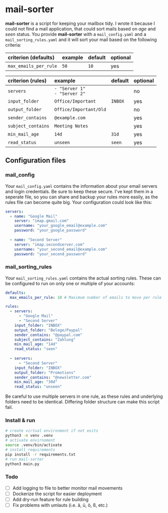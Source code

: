 # mail-sorter
**mail-sorter** is a script for keeping your mailbox tidy. I wrote it because I could not find a mail application, that could sort mails based on _age_ and _seen_ status. You provide **mail-sorter** with a `mail_config.yaml` and a `mail_sorting_rules.yaml` and it will sort your mail based on the following criteria:

| criterion (defaults)  | example | default | optional |
| :-------------------- | :------ | :------ | :------- |
| `max_emails_per_rule` | `50`    | `10`    | yes      |

| criterion (rules)  | example                          | default | optional |
| :----------------- | :------------------------------- | :------ | :------- |
| `servers`          | `- "Server 1"`<br>`- "Server 2"` |         | no       |
| `input_folder`     | `Office/Important`               | `INBOX` | yes      |
| `output_folder`    | `Office/Important/Old`           |         | no       |
| `sender_contains`  | `@example.com`                   |         | yes      |
| `subject_contains` | `Meeting Notes`                  |         | yes      |
| `min_mail_age`     | `14d`                            | `31d`   | yes      |
| `read_status`      | `unseen`                         | `seen`  | yes      |

## Configuration files
### mail_config
Your `mail_config.yaml` contains the information about your email servers and login credentials. Be sure to keep these secure. I've kept them in a seperate file, so you can share and backup your rules more easily, as the rules file can become quite big. Your configuration could look like this:

```yaml
servers:
  - name: "Google Mail"
    server: "imap.gmail.com"
    username: "your_google_email@example.com"
    password: "your_google_password"
  
  - name: "Second Server"
    server: "imap.secondserver.com"
    username: "your_second_email@example.com"
    password: "your_second_password"
```

### mail_sorting_rules
Your `mail_sorting_rules.yaml` contains the actual sorting rules. These can be configured to run on only one or multiple of your accounts:

```yaml
defaults:
  max_emails_per_rule: 10 # Maximum number of emails to move per rule

rules:
  - servers:
      - "Google Mail"
      - "Second Server"
    input_folder: "INBOX"
    output_folder: "Belege/Paypal"
    sender_contains: "@paypal.com"
    subject_contains: "Zahlung"
    min_mail_age: "14d"
    read_status: "seen"
  
  - servers:
      - "Second Server"
    input_folder: "INBOX"
    output_folder: "Promotions"
    sender_contains: "@newsletter.com"
    min_mail_age: "30d"
    read_status: "unseen"
```
Be careful to use multiple servers in one rule, as these rules and underlying folders need to be identical. Differing folder structure can make this script fail.

### Install & run
```sh
# create virtual environment if not exits
python3 -m venv .venv
# activate envirnoment
source .venv/bin/activate
# install requirements
pip install -r requirements.txt
# run mail-sorter
python3 main.py
```

### Todo
- [ ] Add logging to file to better monitor mail movements
- [ ] Dockerize the script for easier deployment
- [ ] Add dry-run feature for rule building
- [ ] Fix problems with umlauts (i.e. ä, ü, ö, ß, etc.)